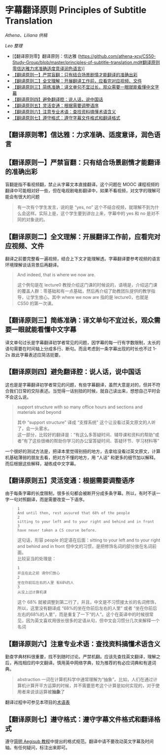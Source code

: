 # 字幕翻译原则 Principles of Subtitle Translation 

_Athena、Liliana 供稿_

_Leo 整理_

- [【翻译原则零】翻译原则：信达雅
(https://github.com/athena-xcy/CS50-Study-Group/blob/master/principles-of-subtitle-translation.md#翻译原则零信达雅力求准确适度意译润色语言)]
- [【翻译原则一】严禁盲翻：只有结合场景剧情才能翻译的准确出彩](#%e7%bf%bb%e8%af%91%e5%8e%9f%e5%88%99%e4%b8%80%e4%b8%a5%e7%a6%81%e7%9b%b2%e7%bf%bb%e5%8f%aa%e6%9c%89%e7%bb%93%e5%90%88%e5%9c%ba%e6%99%af%e5%89%a7%e6%83%85%e6%89%8d%e8%83%bd%e7%bf%bb%e8%af%91%e7%9a%84%e5%87%86%e7%a1%ae%e5%87%ba%e5%bd%a9)
- [【翻译原则二】全文理解：开展翻译工作前，应看完对应视频、文件](#%e7%bf%bb%e8%af%91%e5%8e%9f%e5%88%99%e4%ba%8c%e5%85%a8%e6%96%87%e7%90%86%e8%a7%a3%e5%bc%80%e5%b1%95%e7%bf%bb%e8%af%91%e5%b7%a5%e4%bd%9c%e5%89%8d%e5%ba%94%e7%9c%8b%e5%ae%8c%e5%af%b9%e5%ba%94%e8%a7%86%e9%a2%91%e6%96%87%e4%bb%b6)
- [【翻译原则三】简练准确：译文单句不宜过长，观众需要一眼就能看懂中文字幕](#%e7%bf%bb%e8%af%91%e5%8e%9f%e5%88%99%e4%b8%89%e7%ae%80%e7%bb%83%e5%87%86%e7%a1%ae%e8%af%91%e6%96%87%e5%8d%95%e5%8f%a5%e4%b8%8d%e5%ae%9c%e8%bf%87%e9%95%bf%e8%a7%82%e4%bc%97%e9%9c%80%e8%a6%81%e4%b8%80%e7%9c%bc%e5%b0%b1%e8%83%bd%e7%9c%8b%e6%87%82%e4%b8%ad%e6%96%87%e5%ad%97%e5%b9%95)
- [【翻译原则四】避免翻译腔：说人话，说中国话](#%e7%bf%bb%e8%af%91%e5%8e%9f%e5%88%99%e5%9b%9b%e9%81%bf%e5%85%8d%e7%bf%bb%e8%af%91%e8%85%94%e8%af%b4%e4%ba%ba%e8%af%9d%e8%af%b4%e4%b8%ad%e5%9b%bd%e8%af%9d)
- [【翻译原则五】灵活变通：根据需要调整语序](#%e7%bf%bb%e8%af%91%e5%8e%9f%e5%88%99%e4%ba%94%e7%81%b5%e6%b4%bb%e5%8f%98%e9%80%9a%e6%a0%b9%e6%8d%ae%e9%9c%80%e8%a6%81%e8%b0%83%e6%95%b4%e8%af%ad%e5%ba%8f)
- [【翻译原则六】注意专业术语：查找资料搞懂术语含义](#%e7%bf%bb%e8%af%91%e5%8e%9f%e5%88%99%e5%85%ad%e6%b3%a8%e6%84%8f%e4%b8%93%e4%b8%9a%e6%9c%af%e8%af%ad%e6%9f%a5%e6%89%be%e8%b5%84%e6%96%99%e6%90%9e%e6%87%82%e6%9c%af%e8%af%ad%e5%90%ab%e4%b9%89)
- [【翻译原则七】遵守格式：遵守字幕文件格式和翻译格式](#%e7%bf%bb%e8%af%91%e5%8e%9f%e5%88%99%e4%b8%83%e9%81%b5%e5%ae%88%e6%a0%bc%e5%bc%8f%e9%81%b5%e5%ae%88%e5%ad%97%e5%b9%95%e6%96%87%e4%bb%b6%e6%a0%bc%e5%bc%8f%e5%92%8c%e7%bf%bb%e8%af%91%e6%a0%bc%e5%bc%8f)

## 【翻译原则零】信达雅：力求准确、适度意译，润色语言

## 【翻译原则一】严禁盲翻：只有结合场景剧情才能翻译的准确出彩

盲翻是指不看视频翻，禁止从字幕文本直接翻译。这个问题在 MOOC 课程视频的翻译中可能相对好一些，但在电视剧电影翻译中，如果不看视频，对文字的理解可能会有很大的问题

> 有一次有个学生发言，说的是 “yes, no” 这个不结合视频，就理解不到为什么会这样。实际上是，这个学生要到讲台上来，字幕中的 yes 和 no 是对不同的对象说的。

## 【翻译原则二】全文理解：开展翻译工作前，应看完对应视频、文件

翻译之前要完整看一遍视频，结合上下文才能理解透。字幕翻译要参考视频的语言环境理解谈话背景后再翻译。

> And indeed, that is where we now are.
>
> 这个例句是在 lecture0 教授介绍这门课的时候说的，语境是，介绍这门课的覆盖人群：零基础和有一点基础，然后再介绍了助教团队提供的教学指导，让学生放心。其中 where we now are 指的是 lecture0，也就是 CS50 的第一次课。

## 【翻译原则三】简练准确：译文单句不宜过长，观众需要一眼就能看懂中文字幕

译文单句过长是字幕翻译初学者常见的问题，因字幕的每一行有字数限制，太长的语句需要在时间轴上分成多行、断句。而且考虑到一条字幕出现的时长也不过 1-2s 故此字幕表述应简洁扼要。

## 【翻译原则四】避免翻译腔：说人话，说中国话

这也是是字幕翻译初学者常见的问题，有些字幕翻译，虽然大意是对的，但并不符合我们日常的交际表述。当觉得一话别扭的时候，就自己读出来，想想自己平时会不会这么说。

> support structure with so many office hours and sections and materials and beyond
> 
> 其中 “support structure” 译成 “支撑系统” 这个让没看过英文原文的人听了，会一头雾水。  
> 这一部分，比较好的翻译是：“有这么多答疑时间、辅导课和资料的帮助”或者“有了这些很棒的帮助你学习的办公室答疑时间、答疑环节、学习材料等”

一个很好的测试方法是，把译本里觉得别扭的地方，去拿给没看过英文原文，计算机基础薄弱的朋友去看，把对方不懂的地方，用 “人话” 和更多的细节加以解释。而后根据这些解释，凝练成中文字幕。

## 【翻译原则五】灵活变通：根据需要调整语序

由于每条字幕的长度限制，很多长句都会被断开分成多条字幕。所以，有时不该一字一句对照翻译，而是需要改变一下语序。

> ```
> 1
> And until then, rest assured that 68% of the people
> 2
> sitting to your left and to your right and behind and in front
> 3
> have never taken a CS course before.
> ```
> 
> 这句话，形容 people 的定语在后面：sitting to your left and to your right and behind and in front 但中文的习惯，是把修饰名词的部分放在名词前面。  
> 比较妥当的处理是：
> 
> ```
> 1
> 并且在此之前 请你们放心
> 2
> 坐在你前后左右的人里 有68%的人
> 3
> 从没上过计算机课
> ```
> 
> 这个 68% 就被调整到第二行了，并且，中文是不习惯接太长的名词修饰，所以，这里没有翻译成 “68%的坐在你前后左右的人里” 或者 “坐在你前后左右的68%的人里”，而是重复了一下“的人”。这个在英译中的时候很常见，因为英文喜欢用很长很多的定语从句，但中文会习惯分几次来解释一个名词

## 【翻译原则六】注意专业术语：查找资料搞懂术语含义

勤查字典材料很重要，找不到随时讨论。严禁机翻。应该先查找英文翻译，理解之后，再找相应的中文翻译。慎用英中网络字典，较为推荐的有必应词典和有道词典。

> abstraction 一词在计算机科学中通常理解为“抽象”。比如，人们在通过计算机计算开平方运算的时候，并不需要思考这个计算是如何实现的，对于使用者来说该运算被**抽象**了

翻译过程中可参见本项目的[术语表](Glossary.md) 

## 【翻译原则七】遵守格式：遵守字幕文件格式和翻译格式

遵守[简明 Aegisub 教程](Aegisub_Tutorial.md)中提出的格式规范。翻译中请不要改动英文字幕及时间轴。有任何疑问，标注出来即可。
